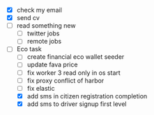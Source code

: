 - [x] check my email
- [x] send cv
- [ ] read something new
	- [ ] twitter jobs
	- [ ] remote jobs
- [ ] Eco task 
	- [ ] create financial eco wallet seeder
	- [ ] update fava price
	- [ ] fix worker 3 read only in os start
	- [ ] fix proxy conflict of harbor
	- [ ] fix elastic
	- [x] add sms in citizen registration completion
	- [x] add sms to driver signup first level
